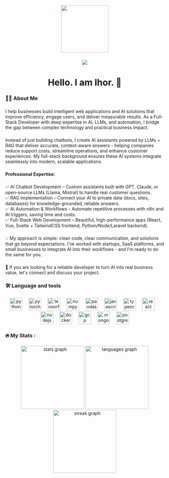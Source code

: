 <div align="center">
  <img height="150" src="https://media.giphy.com/media/M9gbBd9nbDrOTu1Mqx/giphy.gif"  />
</div>

###

<div align="center">
  <img src="https://visitor-badge.laobi.icu/badge?page_id=rostyslavkovtun.rostyslavkovtun&"  />
</div>

###

<h1 align="center">Hello. I am Ihor. 👋</h1>

###

<h3 align="left">👩‍💻  About Me</h3>

###

<p align="left">I help businesses build intelligent web applications and AI solutions that improve efficiency, engage users, and deliver measurable results. As a Full-Stack Developer with deep expertise in AI, LLMs, and automation, I bridge the gap between complex technology and practical business impact.</p>

###

<p align="left">
Instead of just building chatbots, I create AI assistants powered by LLMs + RAG that deliver accurate, context-aware answers - helping companies reduce support costs, streamline operations, and enhance customer experiences. My full-stack background ensures these AI systems integrate seamlessly into modern, scalable applications.
</p>

###

<h4 align="left">Professional Expertise:</h4>

###

<p align="left">✅ AI Chatbot Development – Custom assistants built with GPT, Claude, or open-source LLMs (Llama, Mistral) to handle real customer questions.<br>✅ RAG Implementation – Connect your AI to private data (docs, sites, databases) for knowledge-grounded, reliable answers.<br>✅ AI Automation & Workflows – Automate repetitive processes with n8n and AI triggers, saving time and costs.<br>✅ Full-Stack Web Development – Beautiful, high-performance apps (React, Vue, Svelte + TailwindCSS frontend, Python/Node/Laravel backend).</p>

###

<p align="left">💡 My approach is simple: clean code, clear communication, and solutions that go beyond expectations. I’ve worked with startups, SaaS platforms, and small businesses to integrate AI into their workflows - and I’m ready to do the same for you. </p>

###

<p align="left">📩 If you are looking for a reliable developer to turn AI into real business value, let's connect and discuss your project.</p>

###

<h3 align="left">🛠 Language and tools</h3>

###

<div align="center">
  <!-- AI/ML Tools -->
  <img src="https://cdn.jsdelivr.net/gh/devicons/devicon/icons/python/python-original.svg" height="40" alt="python logo"  />
  <img width="12" />
  <img src="https://cdn.jsdelivr.net/gh/devicons/devicon/icons/pytorch/pytorch-original.svg" height="40" alt="pytorch logo"  />
  <img width="12" />
  <img src="https://cdn.jsdelivr.net/gh/devicons/devicon/icons/tensorflow/tensorflow-original.svg" height="40" alt="tensorflow logo"  />
  <img width="12" />
  <img src="https://cdn.jsdelivr.net/gh/devicons/devicon/icons/numpy/numpy-original.svg" height="40" alt="numpy logo"  />
  <img width="12" />
  <img src="https://cdn.jsdelivr.net/gh/devicons/devicon/icons/pandas/pandas-original.svg" height="40" alt="pandas logo"  />
  <img width="12" />
  
  <!-- Full Stack Tools -->
  <img src="https://cdn.jsdelivr.net/gh/devicons/devicon/icons/javascript/javascript-original.svg" height="40" alt="javascript logo"  />
  <img width="12" />
  <img src="https://cdn.jsdelivr.net/gh/devicons/devicon/icons/typescript/typescript-original.svg" height="40" alt="typescript logo"  />
  <img width="12" />
  <img src="https://cdn.jsdelivr.net/gh/devicons/devicon/icons/react/react-original.svg" height="40" alt="react logo"  />
  <img width="12" />
  <img src="https://cdn.jsdelivr.net/gh/devicons/devicon/icons/nodejs/nodejs-original.svg" height="40" alt="nodejs logo"  />
  <img width="12" />
  <img src="https://cdn.jsdelivr.net/gh/devicons/devicon/icons/docker/docker-original.svg" height="40" alt="docker logo"  />
  <img width="12" />
  
  <!-- Cloud & Data -->
  <img src="https://cdn.jsdelivr.net/gh/devicons/devicon/icons/googlecloud/googlecloud-original.svg" height="40" alt="gcp logo"  />
  <img width="12" />
  <img src="https://cdn.jsdelivr.net/gh/devicons/devicon/icons/mongodb/mongodb-original.svg" height="40" alt="mongodb logo"  />
  <img width="12" />
  <img src="https://cdn.jsdelivr.net/gh/devicons/devicon/icons/postgresql/postgresql-original.svg" height="40" alt="postgresql logo"  />
</div>

###

<h3 align="left">🔥   My Stats :</h3>

###

<div align="center">
  <img src="https://github-readme-stats.vercel.app/api?username=ihor425-ai&hide_title=false&hide_rank=true&show_icons=true&include_all_commits=true&count_private=true&disable_animations=true&theme=dracula&locale=en&hide_border=false&order=1" height="200" alt="stats graph"  />
  <img src="https://github-readme-stats.vercel.app/api/top-langs?username=ihor425-ai&locale=en&hide_title=false&layout=compact&card_width=320&langs_count=5&theme=dark&hide_border=false&order=2" height="200" alt="languages graph"  />
  <img src="https://streak-stats.demolab.com?user=ihor425-ai&locale=en&mode=daily&theme=dark&hide_border=false&border_radius=5&order=3" height="200" alt="streak graph"  />
</div>

###
